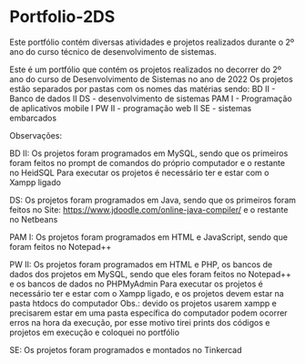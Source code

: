 # Portfolio-2DS
Este portfólio contém diversas atividades e projetos realizados durante o 2º ano do curso técnico de desenvolvimento de sistemas.

Este é um portfólio que contém os projetos realizados no decorrer do 2º ano do curso de Desenvolvimento de Sistemas no ano de 2022
Os projetos estão separados por pastas com os nomes das matérias sendo:
BD II - Banco de dados II
DS - desenvolvimento de sistemas
PAM I - Programação de aplicativos mobile I
PW II - programação web II
SE - sistemas embarcados

Observações:

BD II:
Os projetos foram programados em MySQL, sendo que os primeiros foram feitos no prompt de comandos do próprio computador e o restante no HeidSQL
Para executar os projetos é necessário ter e estar com o Xampp ligado

DS:
Os projetos foram programados em Java, sendo que os primeiros foram feitos no Site: https://www.jdoodle.com/online-java-compiler/ e o restante no Netbeans

PAM I:
Os projetos foram programados em HTML e JavaScript, sendo que foram feitos no Notepad++

PW II:
Os projetos foram programados em HTML e PHP, os bancos de dados dos projetos em MySQL, sendo que eles foram feitos no Notepad++ e os bancos de dados no PHPMyAdmin
Para executar os projetos é necessário ter e estar com o Xampp ligado, e os projetos devem estar na pasta htdocs do computador
Obs.: devido os projetos usarem xampp e precisarem estar em uma pasta específica do computador podem ocorrer erros na hora da execução, por esse motivo tirei prints dos códigos e projetos em execução e coloquei no portfólio

SE:
Os projetos foram programados e montados no Tinkercad

